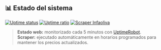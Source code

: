 ## 📊 Estado del sistema

[![Uptime status](https://img.shields.io/uptimerobot/status/m801162687?label=Estado%20web)](https://stats.uptimerobot.com/s6sms0nwdk)
[![Uptime ratio](https://img.shields.io/uptimerobot/ratio/m801162687?label=Uptime%2030d)](https://stats.uptimerobot.com/s6sms0nwdk)
[![Scraper Infaoliva](https://github.com/Turbo10131/comparador-aceituna4/actions/workflows/main.yml/badge.svg)](https://github.com/Turbo10131/comparador-aceituna4/actions/workflows/main.yml)

> **Estado web:** monitorizado cada 5 minutos con [UptimeRobot](https://uptimerobot.com/).  
> **Scraper:** ejecutado automáticamente en horarios programados para mantener los precios actualizados.
